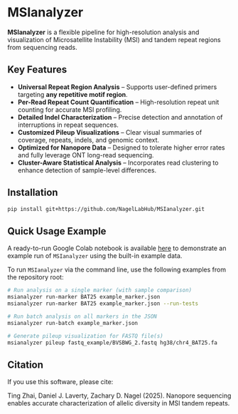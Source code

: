 # MSIanalyzer  

**MSIanalyzer** is a flexible pipeline for high-resolution analysis and visualization of Microsatellite Instability (MSI) and tandem repeat regions from sequencing reads.



## Key Features

- **Universal Repeat Region Analysis** – Supports user-defined primers targeting **any repetitive motif region**.
- **Per-Read Repeat Count Quantification** – High-resolution repeat unit counting for accurate MSI profiling.
- **Detailed Indel Characterization** – Precise detection and annotation of interruptions in repeat sequences.
- **Customized Pileup Visualizations** – Clear visual summaries of coverage, repeats, indels, and genomic context.
- **Optimized for Nanopore Data** – Designed to tolerate higher error rates and fully leverage ONT long-read sequencing.
- **Cluster-Aware Statistical Analysis** – Incorporates read clustering to enhance detection of sample-level differences.



## Installation

```bash
pip install git+https://github.com/NagelLabHub/MSIanalyzer.git
```

## Quick Usage Example
A ready-to-run Google Colab notebook is available [here](https://colab.research.google.com/drive/13PjP7rVajoGOFAizytyXdfj6Souv2cts?usp=sharing) to demonstrate an example run of `MSIanalyzer` using the built-in example data.

To run `MSIanalyzer` via the command line, use the following examples from the repository root:

```bash
# Run analysis on a single marker (with sample comparison)
msianalyzer run-marker BAT25 example_marker.json
msianalyzer run-marker BAT25 example_marker.json --run-tests

# Run batch analysis on all markers in the JSON
msianalyzer run-batch example_marker.json

# Generate pileup visualization for FASTQ file(s)
msianalyzer pileup fastq_example/BVSBWG_2.fastq hg38/chr4_BAT25.fa
```

## Citation

If you use this software, please cite: 

Ting Zhai, Daniel J. Laverty, Zachary D. Nagel (2025). Nanopore sequencing enables accurate characterization of allelic diversity in MSI tandem repeats. 